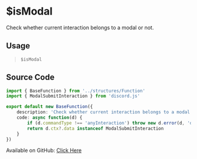 # $isModal
Check whether current interaction belongs to a modal or not.
## Usage
> `$isModal`
## Source Code
```ts
import { BaseFunction } from '../structures/Function'
import { ModalSubmitInteraction } from 'discord.js'

export default new BaseFunction({
    description: 'Check whether current interaction belongs to a modal or not.',
    code: async function(d) {
        if (d.commandType !== 'anyInteraction') throw new d.error(d, 'disallowed', d.function?.name!, '"anyInteraction" commands')
        return d.ctx?.data instanceof ModalSubmitInteraction
    }
})
```
Available on GitHub: [Click Here](https://github.com/Cyberghxst/bdjs/blob/v1/src/functions/isModal.ts)